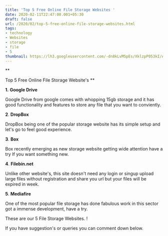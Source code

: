 ```yaml
---
title: 'Top 5 Free Online File Storage Websites '
date: 2020-02-11T22:47:00.001+05:30
draft: false
url: /2020/02/top-5-free-online-file-storage-websites.html
tags: 
- technology
- Websites
- storage
- file
- 5
thumbnail: https://lh3.googleusercontent.com/-dn8kLvM5pEs/XklzpP053kI/AAAAAAAABHY/l8hka4xnnmQ1DAdUfizcwPf6NSKyApafgCLcBGAsYHQ/s1600/IMG_20200216_221918_291.jpg
---
```


**

Top 5 Free Online File Storage Website's **

  

**1.** **Google Drive**

  

Google Drive from google comes with whopping 15gb storage and it has good functionality and features to store any file that you want to conviently.

  

**2**. **DropBox**

  

DropBox being one of the popular storage website has its simple setup and let's go to feel good experience.

  

**3**. **Box**

  

Box recently emerging as new storage website getting wide attention have a try If you want something new.

  

**4**. **Filebin.net**

  

Unlike other website's, this site doesn't need any login or singup upload large files without registration and share you url but your files will be expired in week.

  

**5**. **Mediafire**

  

One of the most popular file storage has done fabulous work in this sector got a immense development, have a try.

  

These are our 5 File Storage Websites. !

  

If you have suggestion's or queries you can comment down below.